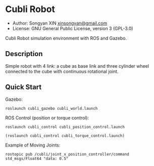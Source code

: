 # Cubli Robot

* Author: Songyan XIN <xinsongyan@gmail.com>
* License: GNU General Public License, version 3 (GPL-3.0)

Cubli Robot simulation environment with ROS and Gazebo.

## Description

Simple robot with 4 link: a cube as base link and three cylinder wheel connected to the cube with continuous rotational joint. 


## Quick Start


Gazebo:

    roslaunch cubli_gazebo cubli_world.launch

ROS Control (position or torque control):

    roslaunch cubli_control cubli_position_control.launch
    
    (roslaunch cubli_control cubli_torque_control.launch)
  

Example of Moving Joints:

    rostopic pub /cubli/joint_x_position_controller/command std_msgs/Float64 "data: 0.5"

